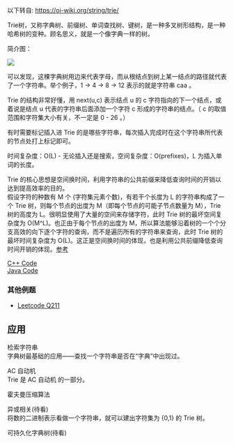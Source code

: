 以下转自: https://oi-wiki.org/string/trie/  
  
Trie树，又称字典树、前缀树、单词查找树、键树，是一种多叉树形结构，是一种哈希树的变种。顾名思义，就是一个像字典一样的树。  
  
简介图：  
  
![](Trie.png)  
  
可以发现，这棵字典树用边来代表字母，而从根结点到树上某一结点的路径就代表了一个字符串。举个例子，1 -> 4 -> 8 -> 12 表示的就是字符串 caa 。  
  
Trie 的结构非常好懂，用 next(u,c) 表示结点 u 的 c 字符指向的下一个结点，或着说是结点 u 代表的字符串后面添加一个字符 c 形成的字符串的结点。（ c 的取值范围和字符集大小有关，不一定是 0 - 26 。）  
  
有时需要标记插入进 Trie 的是哪些字符串，每次插入完成时在这个字符串所代表的节点处打上标记即可。  
  
时间复杂度：O(L) - 无论插入还是搜索，空间复杂度：O(prefixes)，L 为插入单词的长度。  
  
Trie 的核心思想是空间换时间，利用字符串的公共前缀来降低查询时间的开销以达到提高效率的目的。  
假设字符的种数有 M 个 (字符集元素个数)，有若干个长度为 L 的字符串构成了一个 Trie 树，则每个节点的出度为 M（即每个节点的可能子节点数量为 M），Trie 树的高度为 L。很明显使用了大量的空间来存储字符，此时 Trie 树的最坏空间复杂度为 O(M^L)。也正由于每个节点的出度为 M，所以算法能够沿着树的一个个分支高效的向下逐个字符的查询，而不是遍历所有的字符串来查询，此时 Trie 树的最坏时间复杂度为 O(L)。这正是空间换时间的体现，也是利用公共前缀降低查询时间开销的体现。[参考](https://blog.csdn.net/u010599509/article/details/54410619)  
  
[C++ Code](Trie.cpp)  
[Java Code](../../../Leetcode%20Practices/algorithms/medium/208%20Implement%20Trie%20(Prefix%20Tree).java)  
  
### 其他例题
* [Leetcode Q211](./../../../Leetcode%20Practices/algorithms/medium/211%20Design%20Add%20and%20Search%20Words%20Data%20Structure.java)  
  
## 应用
检索字符串  
字典树最基础的应用——查找一个字符串是否在“字典”中出现过。  
  
AC 自动机  
Trie 是 AC 自动机 的一部分。  
  
霍夫曼压缩算法  
  
异或相关(待看)  
将数的二进制表示看做一个字符串，就可以建出字符集为 {0,1} 的 Trie 树。  
  
可持久化字典树(待看)  

